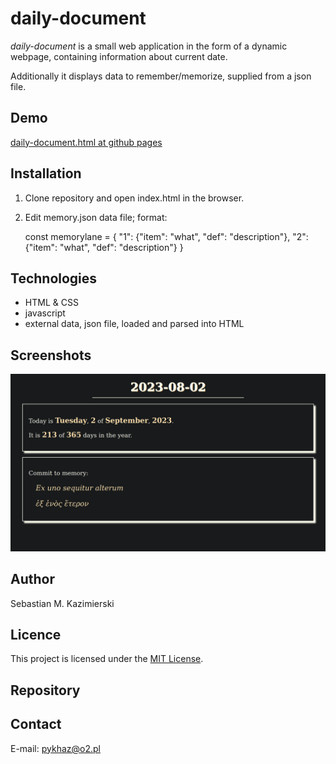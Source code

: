 # daily-document

*daily-document* is a small web application in the form of a dynamic webpage,
containing information about current date.

Additionally it displays data to remember/memorize, supplied from a json file.

## Demo

[daily-document.html at github pages](https://heliotech.github.io/daily-document.html)

## Installation

1. Clone repository and open index.html in the browser.
2. Edit memory.json data file; format:

	const memorylane = {
	    "1": {"item": "what",
	          "def": "description"},
	    "2": {"item": "what",
	          "def": "description"}
	}

## Technologies

- HTML & CSS
- javascript
- external data, json file, loaded and parsed into HTML

## Screenshots

![screenshot](res/screenshot.png)

## Author

Sebastian M. Kazimierski

## Licence

This project is licensed under the [MIT License](https://opensource.org/licenses/MIT).

## Repository



## Contact

E-mail: pykhaz@o2.pl
